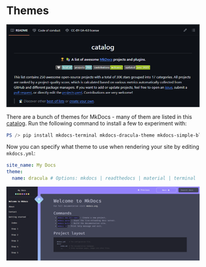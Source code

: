 # Themes

![Screenshot of MkDocs catalog repo](../assets/images/mkdocs-catalog.png)

There are a bunch of themes for MkDocs - many of them are listed in this
[catalog](https://github.com/mkdocs/catalog?tab=readme-ov-file#-theming). Run the following command to install a few to
experiment with:

``` powershell title="Command"
PS /> pip install mkdocs-terminal mkdocs-dracula-theme mkdocs-simple-blog
```

Now you can specify what theme to use when rendering your site by editing `mkdocs.yml`:

``` yaml title="sandbox/mkdocs.yml"
site_name: My Docs
theme:
  name: dracula # Options: mkdocs | readthedocs | material | terminal | dracula | simple-blog
```

<div class="result" markdown>

![.](../assets/images/mkdocs-dracula-theme.png)

</div>
